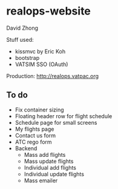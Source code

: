realops-website
===============

David Zhong

Stuff used:

* kissmvc by Eric Koh
* bootstrap
* VATSIM SSO (OAuth)

Production: http://realops.vatpac.org

To do
-----

* Fix container sizing
* Floating header row for flight schedule
* Schedule page for small screens
* My flights page
* Contact us form
* ATC rego form
* Backend
  * Mass add flights
  * Mass update flights
  * Individual add flights
  * Individual update flights
  * Mass emailer
